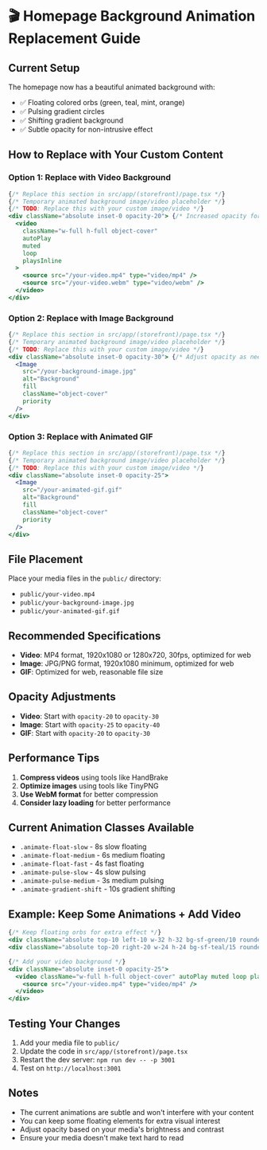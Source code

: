 # 🎬 Homepage Background Animation Replacement Guide

## Current Setup
The homepage now has a beautiful animated background with:
- ✅ Floating colored orbs (green, teal, mint, orange)
- ✅ Pulsing gradient circles
- ✅ Shifting gradient background
- ✅ Subtle opacity for non-intrusive effect

## How to Replace with Your Custom Content

### Option 1: Replace with Video Background
```jsx
{/* Replace this section in src/app/(storefront)/page.tsx */}
{/* Temporary animated background image/video placeholder */}
{/* TODO: Replace this with your custom image/video */}
<div className="absolute inset-0 opacity-20"> {/* Increased opacity for video */}
  <video 
    className="w-full h-full object-cover" 
    autoPlay 
    muted 
    loop 
    playsInline
  >
    <source src="/your-video.mp4" type="video/mp4" />
    <source src="/your-video.webm" type="video/webm" />
  </video>
</div>
```

### Option 2: Replace with Image Background
```jsx
{/* Replace this section in src/app/(storefront)/page.tsx */}
{/* Temporary animated background image/video placeholder */}
{/* TODO: Replace this with your custom image/video */}
<div className="absolute inset-0 opacity-30"> {/* Adjust opacity as needed */}
  <Image 
    src="/your-background-image.jpg" 
    alt="Background" 
    fill 
    className="object-cover"
    priority
  />
</div>
```

### Option 3: Replace with Animated GIF
```jsx
{/* Replace this section in src/app/(storefront)/page.tsx */}
{/* Temporary animated background image/video placeholder */}
{/* TODO: Replace this with your custom image/video */}
<div className="absolute inset-0 opacity-25">
  <Image 
    src="/your-animated-gif.gif" 
    alt="Background" 
    fill 
    className="object-cover"
    priority
  />
</div>
```

## File Placement
Place your media files in the `public/` directory:
- `public/your-video.mp4`
- `public/your-background-image.jpg`
- `public/your-animated-gif.gif`

## Recommended Specifications
- **Video**: MP4 format, 1920x1080 or 1280x720, 30fps, optimized for web
- **Image**: JPG/PNG format, 1920x1080 minimum, optimized for web
- **GIF**: Optimized for web, reasonable file size

## Opacity Adjustments
- **Video**: Start with `opacity-20` to `opacity-30`
- **Image**: Start with `opacity-25` to `opacity-40`
- **GIF**: Start with `opacity-20` to `opacity-30`

## Performance Tips
1. **Compress videos** using tools like HandBrake
2. **Optimize images** using tools like TinyPNG
3. **Use WebM format** for better compression
4. **Consider lazy loading** for better performance

## Current Animation Classes Available
- `.animate-float-slow` - 8s slow floating
- `.animate-float-medium` - 6s medium floating  
- `.animate-float-fast` - 4s fast floating
- `.animate-pulse-slow` - 4s slow pulsing
- `.animate-pulse-medium` - 3s medium pulsing
- `.animate-gradient-shift` - 10s gradient shifting

## Example: Keep Some Animations + Add Video
```jsx
{/* Keep floating orbs for extra effect */}
<div className="absolute top-10 left-10 w-32 h-32 bg-sf-green/10 rounded-full animate-float-slow blur-sm"></div>
<div className="absolute top-20 right-20 w-24 h-24 bg-sf-teal/15 rounded-full animate-float-medium blur-sm"></div>

{/* Add your video background */}
<div className="absolute inset-0 opacity-25">
  <video className="w-full h-full object-cover" autoPlay muted loop playsInline>
    <source src="/your-video.mp4" type="video/mp4" />
  </video>
</div>
```

## Testing Your Changes
1. Add your media file to `public/`
2. Update the code in `src/app/(storefront)/page.tsx`
3. Restart the dev server: `npm run dev -- -p 3001`
4. Test on `http://localhost:3001`

## Notes
- The current animations are subtle and won't interfere with your content
- You can keep some floating elements for extra visual interest
- Adjust opacity based on your media's brightness and contrast
- Ensure your media doesn't make text hard to read
